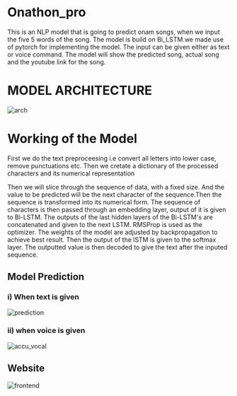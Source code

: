 # Onathon_pro
This is an NLP model that is going to predict onam songs,  when we input the five 5 words of the song. The model is build on Bi_LSTM.we made use of pytorch for implementing the model. The input can be given either as text or voice command. The model will show the predicted song, actual song and the youtube link for the song.

<h1>MODEL ARCHITECTURE</h1>

![arch](https://user-images.githubusercontent.com/76429389/188706132-4762604d-6111-4ee6-b1e6-8b900f8a754b.jpeg)

<h1>Working of the Model</h1>

First we do the text preproceesing i.e convert all letters into lower case, remove punctuations etc. Then we cretate a dictionary of the processed characters and its numerical representation

Then we will slice through the sequence of data, with a fixed size. And the value to be predicted will be the next character of the sequence.Then the sequence is transformed into its numerical form. 
The sequence of characters is then passed through an embedding layer, output of it is given to Bi-LSTM. The outputs of the last hidden layers of the Bi-LSTM's are concatenated and given to the next LSTM. RMSProp is used as the optimizer. The weights of the model are adjusted by backpropagation to achieve best result. Then the output of the lSTM is given to the softmax layer. The outputted value is then decoded to give the text after the inputed sequence.



<h2>Model Prediction</h2>

<h3>i) When text is given</h3>

![prediction](https://user-images.githubusercontent.com/76429389/188712612-62910f90-d414-4da8-940a-b31365a06bb3.jpeg)



<h3>ii) when voice is given</h3>

![accu_vocal](https://user-images.githubusercontent.com/76429389/188716272-7408a64c-8067-4145-b64a-b322be8e1a13.jpeg)



<h2>Website</h2>

![frontend](https://user-images.githubusercontent.com/76429389/188716639-ec9d217f-76f6-4b83-92c6-d5cf653e1655.jpeg)





